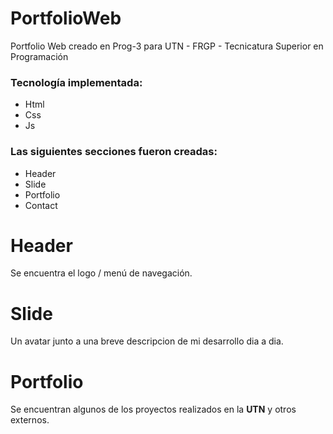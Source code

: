 # PortfolioWeb
Portfolio Web creado en Prog-3 para UTN - FRGP - Tecnicatura Superior en Programación

### Tecnología implementada:
* Html
* Css
* Js

### Las siguientes secciones fueron creadas:
* Header
* Slide
* Portfolio
* Contact

# Header
Se encuentra el logo / menú de navegación.

# Slide
Un avatar junto a una breve descripcion de mi desarrollo dia a dia.

# Portfolio
Se encuentran algunos de los proyectos realizados en la **UTN** y otros externos.
